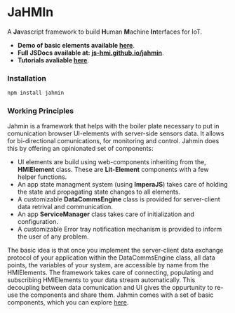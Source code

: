 # JaHMIn
A **Ja**vascript framework to build **H**uman **M**achine **In**terfaces for IoT.

- **Demo of basic elements available [here](https://js-hmi.github.io/jmn-basic-elements/demo)**.
- **Full JSDocs available at: [js-hmi.github.io/jahmin](https://js-hmi.github.io/jahmin/index.html)**.
- **Tutorials avaliable [here](https://js-hmi.github.io/jahmin/list_tutorial.html)**.


### Installation 

```js
npm install jahmin
```


### Working Principles

Jahmin is a framework that helps with the boiler plate necessary to put in comunication browser UI-elements 
with server-side sensors data. It allows for bi-directional comunications, for monitoring and control.
Jahmin does this by offering an opinionated set of components:

- UI elements are build using web-components inheriting from the, **HMIElement** class. These are **Lit-Element** components
with a few helper functions. 
- An app state managment system (using **ImperaJS**) takes care of holding the state and propagating state changes to all elements.
- A customizable **DataCommsEngine** class is provided for server-client data retrival and communication. 
- An app **ServiceManager** class takes care of initialization and configuration.
- A customizable Error tray notification mechanism is provided to inform the user of any problem.

The basic idea is that once you implement the server-client data exchange protocol of your application within the DataCommsEngine class,
all data points, the variables of your system, are accessible by name from the HMIElements. The framework takes care of connecting, 
populating and subscribing HMIElements to your data stream automatically. This decoupling between data comunication and UI 
gives the oppurtunity to re-use the components and share them. 
Jahmin comes with a set of basic components, which you can explore [here](https://js-hmi.github.io/jmn-basic-elements/demo).
